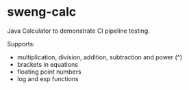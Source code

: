 # sweng-calc
Java Calculator to demonstrate CI pipeline testing.

Supports:
- multiplication, division, addition, subtraction and power (^)
- brackets in equations
- floating point numbers
- log and exp functions
